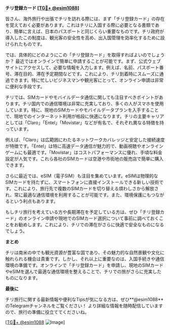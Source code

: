 **チリ登録カード [[TG💪+ @esim1088](https://t.me/s/esim1088)]**

皆さん、海外旅行や出張でチリを訪れる際には、まず「チリ登録カード」の存在を覚えておく必要があります。これはチリに入国する際に必要となる書類であり、簡単に言えば、日本のパスポートと同じくらい重要なものです。チリ政府が導入したこの制度は、観光客の安全性を高め、出入国管理を効率化するために設けられたものです。

では、具体的にどのようにこの「チリ登録カード」を取得すればよいのでしょうか？ 最近ではオンラインで簡単に申請することが可能です。まず、公式ウェブサイトにアクセスして、必要な情報を入力します。例えば、名前、パスポート番号、滞在目的、滞在予定期間などです。これにより、チリ到着時にスムーズに通過できます。特に忙しいビジネスマンや観光客にとって、オンライン申請は非常に便利な手段です。

チリでは、SIMカードやモバイルデータ通信に関しても注目すべきポイントがあります。チリ国内での通信環境は非常に充実しており、多くの人がスマホを使用しています。特に、現地のSIMカードやモバイルデータプランを入手することで、現地でのインターネット利用が格段に快適になります。チリの主要キャリアとしては「Claro」「Entel」「Movistar」などが有名で、それぞれ異なる特徴を持っています。

例えば、「Claro」は広範囲にわたるネットワークカバレッジと安定した接続速度が特徴です。「Entel」は特に高速データ通信が魅力的で、動画視聴やオンラインゲームにも最適です。「Movistar」はコストパフォーマンスに優れ、手頃な料金設定が人気です。これら各社のSIMカードは空港や市街地の販売店で簡単に購入できます。

さらに最近では、eSIM（電子SIM）も注目を集めています。eSIMは物理的なSIMカードを持たずに、スマートフォンに直接インストールできる新しい技術です。これにより、旅行先で複数のSIMカードを切り替える煩わしさから解放され、常に最適な通信環境を利用することが可能です。また、環境保護にもつながるという利点もあります。

もしチリ旅行を考えている方や長期滞在を予定している方は、ぜひ「チリ登録カード」のオンライン申請や現地でのSIMカード選択について事前に調べておくことをお勧めします。これにより、チリでの滞在がさらに快適で安全なものになるでしょう。

**まとめ**

チリは南米の中でも観光資源が豊富な国であり、その魅力的な自然景観や文化に触れられる機会は貴重です。しかし、それ以上に重要なのは、入国手続きや通信環境の準備です。オンラインで「チリ登録カード」を申請し、現地のSIMカードやeSIMを選んで最適な通信環境を整えることで、チリでの旅がさらに充実したものになります。

**最後に**

チリ旅行に関する最新情報や便利なTipsが気になる方は、ぜひ**@esim1088**のTelegramチャンネルをご覧ください！ より詳細な情報を随時配信していますので、旅行の準備に役立ててくださいね。

[[TG💪+ @esim1088](https://t.me/s/esim1088) ![Image](https://i.postimg.cc/Y0z9fWf4/image.png)]